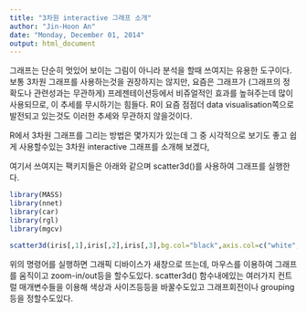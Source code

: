 ```yaml
---
title: "3차원 interactive 그래프 소개"
author: "Jin-Hoon An"
date: "Monday, December 01, 2014"
output: html_document
---
```


그래프는 단순히 멋있어 보이는 그림이 아니라 분석을 할때 쓰여지는 유용한 도구이다.보통 3차원 그래프를 사용하는것을 권장하지는 않지만, 요즘은 그래프가 (그래프의 정확도나 관련성과는 무관하게) 프레젠테이션등에서 비쥬얼적인 효과를 높혀주는데 많이 사용되므로, 이 추세를 무시하기는 힘들다. R이 요즘 점점더 data visualisation쪽으로 발전되고 있는것도 이러한 추세와 무관하지 않을것이다.

R에서 3차원 그래프를 그리는 방법은 몇가지가 있는데 그 중 시각적으로 보기도 좋고 쉽게 사용할수있는 3차원 interactive 그래프를 소개해 보겠다,

여기서 쓰여지는 팩키지들은 아래와 같으며 scatter3d()를 사용하여 그래프를 실행한다.


```r
library(MASS)
library(nnet)
library(car)
library(rgl)    
library(mgcv)

scatter3d(iris[,1],iris[,2],iris[,3],bg.col="black",axis.col=c("white","white","white"),xlab=colnames(iris)[1],ylab=colnames(iris)[2],zlab=colnames(iris)[3],revolutions=0,grid=FALSE,groups=factor(iris$Species),ellipsoid=TRUE,surface=FALSE)
```


위의 명령어를 실행하면 그래픽 디바이스가 새창으로 뜨는데, 마우스를 이용하여 그래프를 움직이고 zoom-in/out등을 할수도있다. scatter3d() 함수내에있는 여러가지 컨트럴 매개변수들을 이용해 색상과 사이즈등등을 바꿀수도있고 그래프회전이나 grouping 등을 정할수도있다. 

